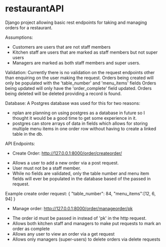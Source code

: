 # restaurantAPI
Django project allowing basic rest endpoints for taking and managing orders for a restaurant.

Assumptions:
- Customers are users that are not staff members
- Kitchen staff are users that are marked as staff members but not super users
- Managers are marked as both staff members and super users.

Validation:
Currently there is no validation on the request endpoints other than enquiring on the user making the request.
Orders being created will only be populated with the 'table_number' and 'menu_items' fields
Orders being updated will only have the 'order_complete' field updated.
Orders being deleted will be deleted providing a record is found.

Database:
A Postgres database was used for this for two reasons:
- nplan are planning on using postgres as a database in future so I thought it would be a good time to get some experience in it.
- postgres can store arrays of data in fields which allows for storing multiple menu items in one order row without having to create a linked table in the db.

API Endpoints:
  - Create Order:
 http://127.0.0.1:8000/order/createorder/
 * Allows a user to add a new order via a post request. 
 * User must not be a staff member.
 * While no fields are validated, only the table number and menu item fields will ever be populated in the database based of the passed in request.
 
 Example create order request:
 {
    "table_number": 84,
    "menu_items":[12, 6, 94] 
 }
 
 - Manage order:
 http://127.0.0.1:8000/order/manageorder/pk
 * The order id must be passed in instead of 'pk' in the http request.
 * Allows both kitchen staff and managers to make put requests to mark an order as complete
 * Allows any user to view an order via a get request
 * Allows only managers (super-users) to delete orders via delete requests
 
